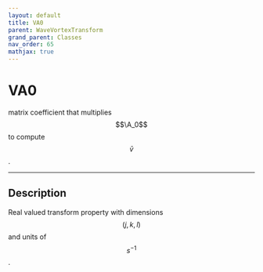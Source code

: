```yaml
---
layout: default
title: VA0
parent: WaveVortexTransform
grand_parent: Classes
nav_order: 65
mathjax: true
---
```


#  VA0

matrix coefficient that multiplies $$\A_0$$ to compute $$\bar{v}$$.


---

## Description
Real valued transform property with dimensions $$(j,k,l)$$ and units of $$s^{-1}$$.

